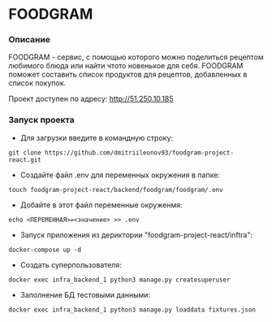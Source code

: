 # FOODGRAM

### Описание
FOODGRAM - сервис, с помощью которого можно поделиться рецептом любимого блюда или найти чтото новенькое для себя.
FOODGRAM поможет составить список продуктов для рецептов, добавленных в список покупок.

Проект доступен по адресу: http://51.250.10.185

### Запуск проекта
- Для загрузки введите в командную строку:
```
git clone https://github.com/dmitriileonov93/foodgram-project-react.git
```
- Создайте файл .env для переменных окружения в папке:
```
touch foodgram-project-react/backend/foodgram/foodgram/.env
```
- Добайте в этот файл переменные окруженмя:
```
echo <ПЕРЕМЕННАЯ>=<значение> >> .env
```
- Запуск приложения из дериктории "foodgram-project-react/inftra":
```
docker-compose up -d
```
- Создать суперпользователя:
```
docker exec infra_backend_1 python3 manage.py createsuperuser
```
- Заполнение БД тестовыми данными:
```
docker exec infra_backend_1 python3 manage.py loaddata fixtures.json
```
